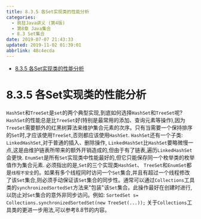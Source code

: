```yaml
---
title: 8.3.5 各Set实现类的性能分析
categories: 
  - 疯狂Java讲义 (第4版)
  - 第8章 Java集合
  - 8.3 Set集合
date: 2019-07-07 21:43:33
updated: 2019-11-02 01:39:01
abbrlink: 48c4ecda
---
```

- [8.3.5 各Set实现类的性能分析](/ReadingNotes/48c4ecda/#8-3-5-各Set实现类的性能分析)

<!--more-->
<script src="https://cdn.bootcss.com/jquery/3.4.0/jquery.slim.min.js"></script>
<script>$(document).ready(function () {$(".post-body > ul:nth-child(1)").hide();});</script>

<!--end-->
# 8.3.5 各Set实现类的性能分析 #
`HashSet`和`TreeSet`是`set`的两个典型实现,到底如何选择`HashSet`和`TreeSet`呢? 
`HashSet`的性能总是比`TreeSet`好(特别是最常用的添加、查询元素等操作),因为`TreeSet`需要额外的红黑树算法来维护集合元素的次序。只有当需要一个保持排序的`Set`时,才应该使用`TreeSet`,否则都应该使用`HashSet`.
`HashSet`还有一个子类: `LinkedHashSet`,对于普通的插入、删除操作, `LinkedHashSet`比`HashSet`要略微慢一点,这是由维护链表所带来的额外开销造成的,但由于有了链表,遍历`LinkedHashSet`会更快.
`EnumSet`是所有`Set`实现类中性能最好的,但它只能保存同一个枚举类的枚举值作为集合元素.
必须指出的是,`Set`的三个实现类`HashSet`、 `TreeSet`和`EnumSet`都是`线程不安全`的。如果有多个线程同时访问一个`Set`集合,并且有超过一个线程修改了该`Set`集合,则必须手动保证该`Set`集合的同步性。通常可以通过`Collections`工具类的`synchronizedSortedSet`方法来"包装"该`Set`集合。此操作最好在创建时进行,以防止对`Set`集合的意外非同步访问。例如:
`SortedSet s= Collections.synchronizedSortedSet(new TreeSet(...));`
关于`Collections`工具类的更进一步用法,可以参考8.8节的内容。

